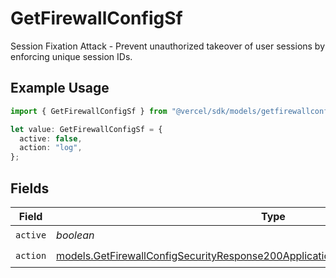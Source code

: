 # GetFirewallConfigSf

Session Fixation Attack - Prevent unauthorized takeover of user sessions by enforcing unique session IDs.

## Example Usage

```typescript
import { GetFirewallConfigSf } from "@vercel/sdk/models/getfirewallconfigop.js";

let value: GetFirewallConfigSf = {
  active: false,
  action: "log",
};
```

## Fields

| Field                                                                                                                                                                        | Type                                                                                                                                                                         | Required                                                                                                                                                                     | Description                                                                                                                                                                  |
| ---------------------------------------------------------------------------------------------------------------------------------------------------------------------------- | ---------------------------------------------------------------------------------------------------------------------------------------------------------------------------- | ---------------------------------------------------------------------------------------------------------------------------------------------------------------------------- | ---------------------------------------------------------------------------------------------------------------------------------------------------------------------------- |
| `active`                                                                                                                                                                     | *boolean*                                                                                                                                                                    | :heavy_check_mark:                                                                                                                                                           | N/A                                                                                                                                                                          |
| `action`                                                                                                                                                                     | [models.GetFirewallConfigSecurityResponse200ApplicationJSONResponseBodyCrsSfAction](../models/getfirewallconfigsecurityresponse200applicationjsonresponsebodycrssfaction.md) | :heavy_check_mark:                                                                                                                                                           | N/A                                                                                                                                                                          |